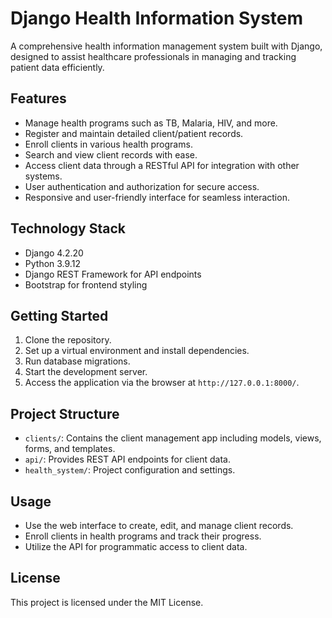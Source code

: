 # Django Health Information System

A comprehensive health information management system built with Django, designed to assist healthcare professionals in managing and tracking patient data efficiently.

## Features

- Manage health programs such as TB, Malaria, HIV, and more.
- Register and maintain detailed client/patient records.
- Enroll clients in various health programs.
- Search and view client records with ease.
- Access client data through a RESTful API for integration with other systems.
- User authentication and authorization for secure access.
- Responsive and user-friendly interface for seamless interaction.

## Technology Stack

- Django 4.2.20
- Python 3.9.12
- Django REST Framework for API endpoints
- Bootstrap for frontend styling

## Getting Started

1. Clone the repository.
2. Set up a virtual environment and install dependencies.
3. Run database migrations.
4. Start the development server.
5. Access the application via the browser at `http://127.0.0.1:8000/`.

## Project Structure

- `clients/`: Contains the client management app including models, views, forms, and templates.
- `api/`: Provides REST API endpoints for client data.
- `health_system/`: Project configuration and settings.

## Usage

- Use the web interface to create, edit, and manage client records.
- Enroll clients in health programs and track their progress.
- Utilize the API for programmatic access to client data.

## License

This project is licensed under the MIT License.
